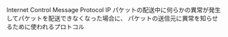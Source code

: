 Internet Control Message Protocol
IP パケットの配送中に何らかの異常が発生してパケットを配送できなくなった場合に、
パケットの送信元に異常を知らせるために使われるプロトコル
